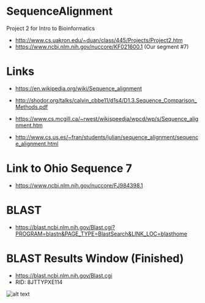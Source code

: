 # SequenceAlignment
Project 2 for Intro to Bioinformatics
* http://www.cs.uakron.edu/~duan/class/445/Projects/Project2.htm
* https://www.ncbi.nlm.nih.gov/nuccore/KF021600.1 (Our segment \#7)

# Links
* https://en.wikipedia.org/wiki/Sequence_alignment

* http://shodor.org/talks/calvin_cbbe11/d1s4/D1.3.Sequence_Comparison_Methods.pdf

* https://www.cs.mcgill.ca/~rwest/wikispeedia/wpcd/wp/s/Sequence_alignment.htm

* http://www.cs.us.es/~fran/students/julian/sequence_alignment/sequence_alignment.html

# Link to Ohio Sequence 7
* https://www.ncbi.nlm.nih.gov/nuccore/FJ984398.1

# BLAST 
* https://blast.ncbi.nlm.nih.gov/Blast.cgi?PROGRAM=blastn&PAGE_TYPE=BlastSearch&LINK_LOC=blasthome

# BLAST Results Window (Finished)
* https://blast.ncbi.nlm.nih.gov/Blast.cgi
* RID: 8JTTYPXE114

![alt text](https://ibb.co/KWb8Hm2)
